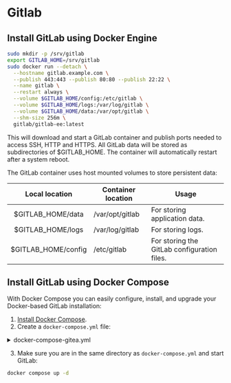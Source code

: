 # Gitlab

## Install GitLab using Docker Engine

```bash
sudo mkdir -p /srv/gitlab
export GITLAB_HOME=/srv/gitlab
sudo docker run --detach \
  --hostname gitlab.example.com \
  --publish 443:443 --publish 80:80 --publish 22:22 \
  --name gitlab \
  --restart always \
  --volume $GITLAB_HOME/config:/etc/gitlab \
  --volume $GITLAB_HOME/logs:/var/log/gitlab \
  --volume $GITLAB_HOME/data:/var/opt/gitlab \
  --shm-size 256m \
  gitlab/gitlab-ee:latest
```

This will download and start a GitLab container and publish ports needed to access SSH, HTTP and HTTPS. All GitLab data will be stored as subdirectories of $GITLAB_HOME. The container will automatically restart after a system reboot.

The GitLab container uses host mounted volumes to store persistent data:

|Local location|Container location|Usage|
|:---:|---|---|
|$GITLAB_HOME/data|/var/opt/gitlab|For storing application data.|
|$GITLAB_HOME/logs|/var/log/gitlab|For storing logs.|
|$GITLAB_HOME/config|/etc/gitlab|For storing the GitLab configuration files.|

##  Install GitLab using Docker Compose

With Docker Compose you can easily configure, install, and upgrade your Docker-based GitLab installation:

1. [Install Docker Compose](https://docs.docker.com/compose/install/).
2. Create a `docker-compose.yml` file:

  <details>
    <summary>docker-compose-gitea.yml</summary>

  ```bash
  version: "3"

  networks:
    gitlab:
      external: false

  volumes:
    config-volume:
      driver: local
    log-volume:
      driver: local
    data-volume:
      driver: local

  services:
    server:
      image: 'gitlab/gitlab-ce:16.7.0-ce.0'
      container_name: gitlab
      restart: always
      hostname: 'gitlab.example.com'
      environment:
        GITLAB_OMNIBUS_CONFIG: |
          external_url 'http://gitlab.example.com:8001'
          gitlab_rails['gitlab_shell_ssh_port'] = 2223
      networks:
        - gitlab
      ports:
        - '8001:8001'
        - '2223:22'
      volumes:
        - config-volume:/etc/gitlab
        - log-volume:/var/log/gitlab
        - data-volume:/var/opt/gitlab
      shm_size: '256m'
  ```

  </details>

3. Make sure you are in the same directory as `docker-compose.yml` and start GitLab:

```bash
docker compose up -d
```





